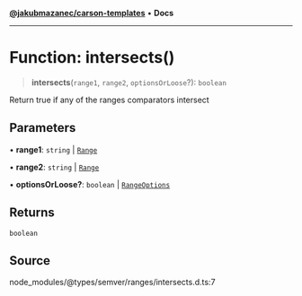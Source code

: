 [**@jakubmazanec/carson-templates**](../../../README.md) • **Docs**

---

# Function: intersects()

> **intersects**(`range1`, `range2`, `optionsOrLoose`?): `boolean`

Return true if any of the ranges comparators intersect

## Parameters

• **range1**: `string` \| [`Range`](../classes/Range.md)

• **range2**: `string` \| [`Range`](../classes/Range.md)

• **optionsOrLoose?**: `boolean` \| [`RangeOptions`](../interfaces/RangeOptions.md)

## Returns

`boolean`

## Source

node_modules/@types/semver/ranges/intersects.d.ts:7
